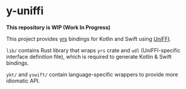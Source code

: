# y-uniffi

**This repository is WIP (Work In Progress)**

This project provides [yrs](https://github.com/y-crdt/y-crdt) bindings for Kotlin and Swift using [UniFFI](https://github.com/mozilla/uniffi-rs/).

`lib/` contains Rust library that wraps `yrs` crate and `udl` (UniFFI-specific interface definition file), which is required to generate Kotlin & Swift bindings. 

`ykt/` and `yswift/` contain language-specific wrappers to provide more idiomatic API.
